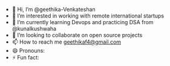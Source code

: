 - 👋 Hi, I’m @geethika-Venkateshan
- 👀 I’m interested in working with remote international startups
- 🌱 I’m currently learning Devops and practicing DSA from @kunalkushwaha
- 💞️ I’m looking to collaborate on open source projects
- 📫 How to reach me geethikaf4@gmail.com
- 😄 Pronouns:
- ⚡ Fun fact: 

<!---
geethika-Venkateshan/geethika-Venkateshan is a ✨ special ✨ repository because its `README.md` (this file) appears on your GitHub profile.
You can click the Preview link to take a look at your changes.
--->
